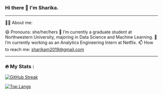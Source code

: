 ### Hi there 👋 I'm Sharika.

---

:woman_technologist: About me:

😄 Pronouns: she/her/hers
🌱 I’m currently a graduate student at Northwestern University, majoring in Data Science and Machine Learning.
🔭 I’m currently working as an Analytics Engineering Intern at Netflix.
📫 How to reach me: sharikam2019@gmail.com

---

### :fire: My Stats :

[![GitHub Streak](http://github-readme-streak-stats.herokuapp.com?user=sharika95m&theme=dark&background=000000)](https://git.io/streak-stats)

[![Top Langs](https://github-readme-stats.vercel.app/api/top-langs/?username=sharika95m)](https://github.com/anuraghazra/github-readme-stats)

<!--
**sharika95m/sharika95m** is a ✨ _special_ ✨ repository because its `README.md` (this file) appears on your GitHub profile.

Here are some ideas to get you started:

- 🔭 I’m currently working on ...
- 🌱 I’m currently learning ...
- 👯 I’m looking to collaborate on ...
- 🤔 I’m looking for help with ...
- 💬 Ask me about ...
- 📫 How to reach me: ...
- 😄 Pronouns: ...
- ⚡ Fun fact: ...
-->
